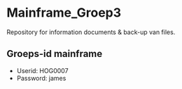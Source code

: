 # Mainframe_Groep3
Repository for information documents &amp; back-up van files.

## Groeps-id mainframe
* Userid: HOG0007
* Password: james
